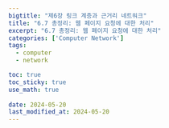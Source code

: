 ```yaml
---
bigtitle: "제6장 링크 계층과 근거리 네트워크"
title: "6.7 총정리: 웹 페이지 요청에 대한 처리"
excerpt: "6.7 총정리: 웹 페이지 요청에 대한 처리"
categories: ['Computer Network']
tags:
  - computer
  - network

toc: true
toc_sticky: true
use_math: true
 
date: 2024-05-20
last_modified_at: 2024-05-20
---
```

